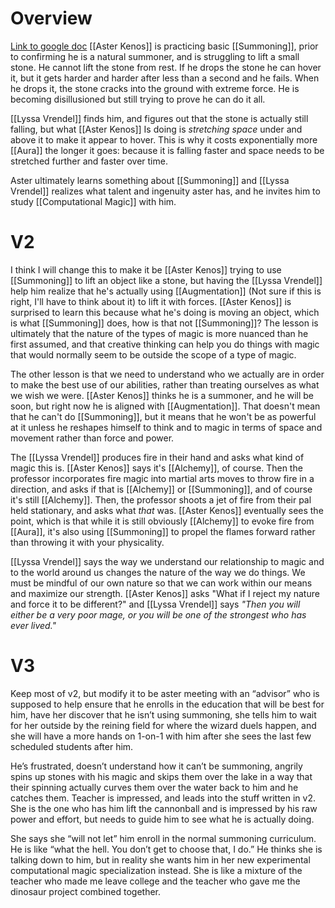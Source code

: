 # Overview
[Link to google doc](https://docs.google.com/document/d/1ASD0jkSJ9n9IpBilCDGvrvF5nqOqgD0Rhd56bdo0OTU/edit?usp=sharing)
[[Aster Kenos]] is practicing basic [[Summoning]], prior to confirming he is a natural summoner, and is struggling to lift a small stone. He cannot lift the stone from rest. If he drops the stone he can hover it, but it gets harder and harder after less than a second and he fails. When he drops it, the stone cracks into the ground with extreme force. He is becoming disillusioned but still trying to prove he can do it all.

[[Lyssa Vrendel]] finds him, and figures out that the stone is actually still falling, but what [[Aster Kenos]] Is doing is *stretching space* under and above it to make it appear to hover. This is why it costs exponentially more [[Aura]] the longer it goes: because it is falling faster and space needs to be stretched further and faster over time.

Aster ultimately learns something about [[Summoning]] and [[Lyssa Vrendel]] realizes what talent and ingenuity aster has, and he invites him to study [[Computational Magic]] with him.
# V2
I think I will change this to make it be [[Aster Kenos]] trying to use [[Summoning]] to lift an object like a stone, but having the [[Lyssa Vrendel]] help him realize that he's actually using [[Augmentation]] (Not sure if this is right, I'll have to think about it) to lift it with forces. [[Aster Kenos]] is surprised to learn this because what he's doing is moving an object, which is what [[Summoning]] does, how is that not [[Summoning]]? The lesson is ultimately that the nature of the types of magic is more nuanced than he first assumed, and that creative thinking can help you do things with magic that would normally seem to be outside the scope of a type of magic.

The other lesson is that we need to understand who we actually are in order to make the best use of our abilities, rather than treating ourselves as what we wish we were. [[Aster Kenos]] thinks he is a summoner, and he will be soon, but right now he is aligned with [[Augmentation]]. That doesn't mean that he can't do [[Summoning]], but it means that he won't be as powerful at it unless he reshapes himself to think and to magic in terms of space and movement rather than force and power.

The [[Lyssa Vrendel]] produces fire in their hand and asks what kind of magic this is. [[Aster Kenos]] says it's [[Alchemy]], of course. Then the professor incorporates fire magic into martial arts moves to throw fire in a direction, and asks if that is [[Alchemy]] or [[Summoning]], and of course it's still [[Alchemy]]. Then, the professor shoots a jet of fire from their pal held stationary, and asks what *that* was. [[Aster Kenos]] eventually sees the point, which is that while it is still obviously [[Alchemy]] to evoke fire from [[Aura]], it's also using [[Summoning]] to propel the flames forward rather than throwing it with your physicality.

[[Lyssa Vrendel]] says the way we understand our relationship to magic and to the world around us changes the nature of the way we do things. We must be mindful of our own nature so that we can work within our means and maximize our strength. [[Aster Kenos]] asks "What if I reject my nature and force it to be different?" and [[Lyssa Vrendel]] says *"Then you will either be a very poor mage, or you will be one of the strongest who has ever lived."*
# V3
Keep most of v2, but modify it to be aster meeting with an “advisor” who is supposed to help ensure that he enrolls in the education that will be best for him, have her discover that he isn’t using summoning, she tells him to wait for her outside by the reining field for where the wizard duels happen, and she will have a more hands on 1-on-1 with him after she sees the last few scheduled students after him.

He’s frustrated, doesn’t understand how it can’t be summoning, angrily spins up stones with his magic and skips them over the lake in a way that their spinning actually curves them over the water back to him and he catches them. Teacher is impressed, and leads into the stuff written in v2. She is the one who has him lift the cannonball and is impressed by his raw power and effort, but needs to guide him to see what he is actually doing.

She says she “will not let” him enroll in the normal summoning curriculum. He is like “what the hell. You don’t get to choose that, I do.”  He thinks she is talking down to him, but in reality she wants him in her new experimental computational magic specialization instead. She is like a mixture of the teacher who made me leave college and the teacher who gave me the dinosaur project combined together.